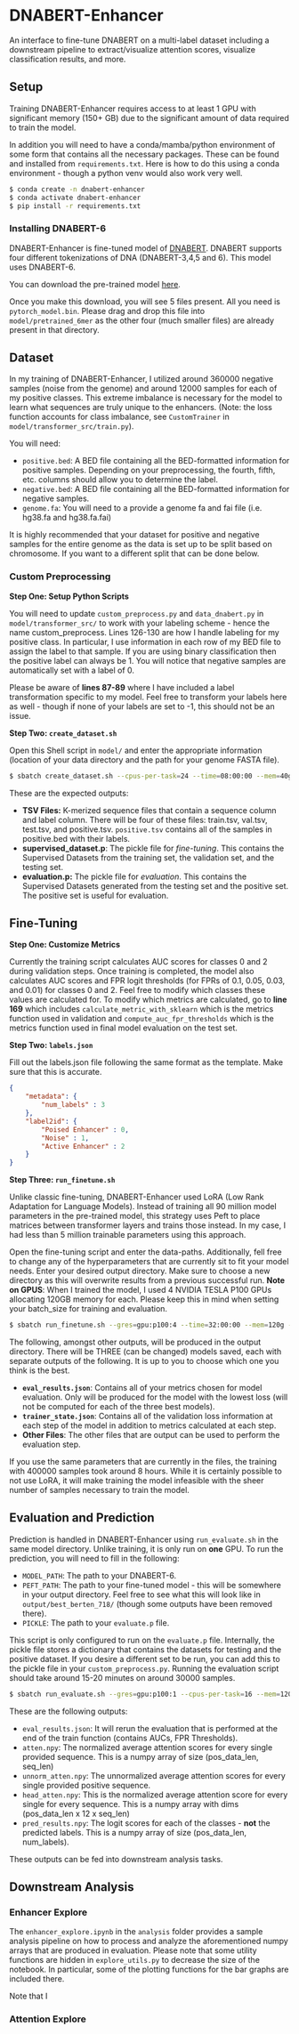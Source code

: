 # DNABERT-Enhancer

An interface to fine-tune DNABERT on a multi-label dataset including a downstream pipeline to extract/visualize attention scores, visualize classification results, and more. 

## Setup

Training DNABERT-Enhancer requires access to at least 1 GPU with significant memory (150+ GB) due to the significant amount of data required to train the model. 

In addition you will need to have a conda/mamba/python environment of some form that contains all the necessary packages. These can be found and installed from `requirements.txt`. Here is how to do this using a conda environment - though a python venv would also work very well. 

```bash
$ conda create -n dnabert-enhancer
$ conda activate dnabert-enhancer
$ pip install -r requirements.txt
```

### Installing DNABERT-6
DNABERT-Enhancer is fine-tuned model of [DNABERT](https://github.com/jerryji1993/DNABERT/tree/master). DNABERT supports four different tokenizations of DNA (DNABERT-3,4,5 and 6). This model uses DNABERT-6.

You can download the pre-trained model [here](https://drive.google.com/file/d/1BJjqb5Dl2lNMg2warsFQ0-Xvn1xxfFXC/view).

Once you make this download, you will see 5 files present. All you need is `pytorch_model.bin`. Please drag and drop this file into `model/pretrained_6mer` as the other four (much smaller files) are already present in that directory. 

## Dataset

In my training of DNABERT-Enhancer, I utilized around 360000 negative samples (noise from the genome) and around 12000 samples for each of my positive classes. This extreme imbalance is necessary for the model to learn what sequences are truly unique to the enhancers. (Note: the loss function accounts for class imbalance, see `CustomTrainer` in `model/transformer_src/train.py`).

You will need:

* `positive.bed`: A BED file containing all the BED-formatted information for positive samples. Depending on your preprocessing, the fourth, fifth, etc. columns should allow you to determine the label.
* `negative.bed`: A BED file containing all the BED-formatted information for negative samples. 
* `genome.fa`: You will need to a provide a genome fa and fai file (i.e. hg38.fa and hg38.fa.fai)

It is highly recommended that your dataset for positive and negative samples for the entire genome as the data is set up to be split based on chromosome. If you want to a different split that can be done below.

### Custom Preprocessing

**Step One: Setup Python Scripts**

You will need to update `custom_preprocess.py` and `data_dnabert.py` in `model/transformer_src/` to work with your labeling scheme - hence the name custom_preprocess. Lines 126-130 are how I handle labeling for my positive class. In particular, I use information in each row of my BED file to assign the label to that sample. If you are using binary classification then the positive label can always be 1. You will notice that negative samples are automatically set with a label of 0.

Please be aware of **lines 87-89** where I have included a label transformation specific to my model. Feel free to transform your labels here as well - though if none of your labels are set to -1, this should not be an issue.

**Step Two: `create_dataset.sh`**

Open this Shell script in `model/` and enter the appropriate information (location of your data directory and the path for your genome FASTA file). 

```bash
$ sbatch create_dataset.sh --cpus-per-task=24 --time=08:00:00 --mem=40g
```

These are the expected outputs:

* **TSV Files:** K-merized sequence files that contain a sequence column and label column. There will be four of these files: train.tsv, val.tsv, test.tsv, and positive.tsv. `positive.tsv` contains all of the samples in positive.bed with their labels. 
* **supervised_dataset.p**: The pickle file for *fine-tuning*. This contains the Supervised Datasets from the training set, the validation set, and the testing set.
* **evaluation.p:** The pickle file for *evaluation*. This contains the Supervised Datasets generated from the testing set and the positive set. The positive set is useful for evaluation.


## Fine-Tuning
**Step One: Customize Metrics**

Currently the training script calculates AUC scores for classes 0 and 2 during validation steps. Once training is completed, the model also calculates AUC scores and FPR logit thresholds (for FPRs of 0.1, 0.05, 0.03, and 0.01) for classes 0 and 2. Feel free to modify which classes these values are calculated for. To modify which metrics are calculated, go to **line 169** which includes `calculate_metric_with_sklearn` which is the metrics function used in validation and `compute_auc_fpr_thresholds` which is the metrics function used in final model evaluation on the test set.

**Step Two: `labels.json`**

Fill out the labels.json file following the same format as the template. Make sure that this is accurate.

```json
{
    "metadata": {
        "num_labels" : 3
    },
    "label2id": {
        "Poised Enhancer" : 0,
        "Noise" : 1,
        "Active Enhancer" : 2
    }
}
```

**Step Three: `run_finetune.sh`**

Unlike classic fine-tuning, DNABERT-Enhancer used LoRA (Low Rank Adaptation for Language Models). Instead of training all 90 million model parameters in the pre-trained model, this strategy uses Peft to place matrices between transformer layers and trains those instead. In my case, I had less than 5 million trainable parameters using this approach. 

Open the fine-tuning script and enter the data-paths. Additionally, fell free to change any of the hyperparameters that are currently sit to fit your model needs. Enter your desired output directory. Make sure to choose a new directory as this will overwrite results from a previous successful run. **Note on GPUS**: When I trained the model, I used 4 NVIDIA TESLA P100 GPUs allocating 120GB memory for each. Please keep this in mind when setting your batch_size for training and evaluation. 

```bash
$ sbatch run_finetune.sh --gres=gpu:p100:4 --time=32:00:00 --mem=120g --cpus-per-task=16
```

The following, amongst other outputs, will be produced in the output directory. There will be THREE (can be changed) models saved, each with separate outputs of the following. It is up to you to choose which one you think is the best. 

* **`eval_results.json`**: Contains all of your metrics chosen for model evaluation. Only will be produced for the model with the lowest loss (will not be computed for each of the three best models).
* **`trainer_state.json`**: Contains all of the validation loss information at each step of the model in addition to metrics calculated at each step. 
* **Other Files**: The other files that are output can be used to perform the evaluation step. 

If you use the same parameters that are currently in the files, the training with 400000 samples took around 8 hours. While it is certainly possible to not use LoRA, it will make training the model infeasible with the sheer number of samples necessary to train the model. 


## Evaluation and Prediction
Prediction is handled in DNABERT-Enhancer using `run_evaluate.sh` in the same model directory. Unlike training, it is only run on **one** GPU. To run the prediction, you will need to fill in the following:

* `MODEL_PATH`: The path to your DNABERT-6.
* `PEFT_PATH`: The path to your fine-tuned model - this will be somewhere in your output directory. Feel free to see what this will look like in `output/best_berten_718/` (though some outputs have been removed there).
* `PICKLE`: The path to your `evaluate.p` file. 

This script is only configured to run on the `evaluate.p` file. Internally, the pickle file stores a dictionary that contains the datasets for testing and the positive  dataset. If you desire a different set to be run, you can add this to the pickle file in your `custom_preprocess.py`. Running the evaluation script should take around 15-20 minutes on around 30000 samples.

```bash
$ sbatch run_evaluate.sh --gres=gpu:p100:1 --cpus-per-task=16 --mem=120g --time=08:00:00
```

These are the following outputs:

* `eval_results.json`: It will rerun the evaluation that is performed at the end of the train function (contains AUCs, FPR Thresholds).
* `atten.npy`: The normalized average attention scores for every single provided sequence. This is a numpy array of size (pos_data_len, seq_len)
* `unnorm_atten.npy`: The unnormalized average attention scores for every single provided positive sequence.
* `head_atten.npy`: This is the normalized average attention score for every single for every sequence. This is a numpy array with dims (pos_data_len x 12 x seq_len)
* `pred_results.npy`: The logit scores for each of the classes - **not** the predicted labels. This is a numpy array of size (pos_data_len, num_labels).

These outputs can be fed into downstream analysis tasks.

## Downstream Analysis
### Enhancer Explore
The `enhancer_explore.ipynb` in the `analysis` folder provides a sample analysis pipeline on how to process and analyze the aforementioned numpy arrays that are produced in evaluation. Please note that some utility functions are hidden in `explore_utils.py` to decrease the size of the notebook. In particular, some of the plotting functions for the bar graphs are included there. 

Note that I 

### Attention Explore

